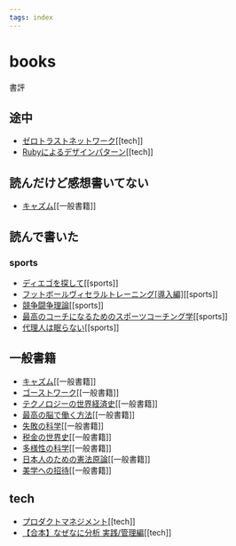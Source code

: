 ```yaml
---
tags: index
---
```


# books

書評

## 途中

- [ゼロトラストネットワーク](./ゼロトラストネットワーク.md)[[tech]]
- [Rubyによるデザインパターン](./Rubyによるデザインパターン.md)[[tech]]

## 読んだけど感想書いてない
- [キャズム](./一般書籍/キャズム.md)[[一般書籍]]

## 読んで書いた

### sports
- [ディエゴを探して](./sports/ディエゴを探して.md)[[sports]]
- [フットボールヴィセラルトレーニング[導入編]](./sports/フットボールヴィセラルトレーニング[導入編].md)[[sports]]
- [競争闘争理論](./sports/競争闘争理論.md)[[sports]]
- [最高のコーチになるためのスポーツコーチング学](./sports/最高のコーチになるためのスポーツコーチング学.md)[[sports]]
- [代理人は眠らない](./sports/代理人は眠らない.md)[[sports]]

## 一般書籍
- [キャズム](./一般書籍/キャズム.md)[[一般書籍]]
- [ゴーストワーク](./一般書籍/ゴーストワーク.md)[[一般書籍]]
- [テクノロジーの世界経済史](./一般書籍/テクノロジーの世界経済史.md)[[一般書籍]]
- [最高の脳で働く方法](./一般書籍/最高の脳で働く方法.md)[[一般書籍]]
- [失敗の科学](./一般書籍/失敗の科学.md)[[一般書籍]]
- [税金の世界史](./一般書籍/税金の世界史.md)[[一般書籍]]
- [多様性の科学](./一般書籍/多様性の科学.md)[[一般書籍]]
- [日本人のための憲法原論](./一般書籍/日本人のための憲法原論.md)[[一般書籍]]
- [美学への招待](./一般書籍/美学への招待.md)[[一般書籍]]

## tech
- [プロダクトマネジメント](./tech/プロダクトマネジメント.md)[[tech]]
- [【合本】なぜなに分析 実践/管理編](./tech/なぜなに分析.md)[[tech]]
